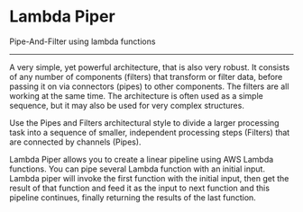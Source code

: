 # Lambda Piper
Pipe-And-Filter using lambda functions

------

A very simple, yet powerful architecture, that is also very robust. It consists of any number of components (filters) that transform or filter data, before passing it on via connectors (pipes) to other components. The filters are all working at the same time. The architecture is often used as a simple sequence, but it may also be used for very complex structures.

Use the Pipes and Filters architectural style to divide a larger processing task into a sequence of smaller, independent processing steps (Filters) that are connected by channels (Pipes).

Lambda Piper allows you to create a linear pipeline using AWS Lambda functions. You can pipe several Lambda function with an initial input. Lambda piper will invoke the first function with the initial input, then get the result of that function and feed it as the input to next function and this pipeline continues, finally returning the results of the last function.
